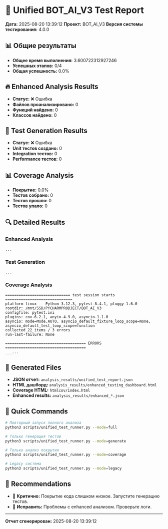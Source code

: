 # 🚀 Unified BOT_AI_V3 Test Report

**Дата:** 2025-08-20 13:39:12
**Проект:** BOT_AI_V3
**Версия системы тестирования:** 4.0.0

## 📊 Общие результаты

- **Общее время выполнения:** 3.600722312927246
- **Успешных этапов:** 0/4
- **Общая успешность:** 0.0%

## 🔥 Enhanced Analysis Results

- **Статус:** ❌ Ошибка
- **Файлов проанализировано:** 0
- **Функций найдено:** 0
- **Классов найдено:** 0

## 🧪 Test Generation Results

- **Статус:** ❌ Ошибка
- **Unit тестов создано:** 0
- **Integration тестов:** 0
- **Performance тестов:** 0

## 📊 Coverage Analysis

- **Покрытие:** 0.0%
- **Тестов собрано:** 0
- **Тестов прошло:** 0
- **Тестов упало:** 0

## 🔍 Detailed Results

### Enhanced Analysis
```
...
```

### Test Generation
```
...
```

### Coverage Analysis
```
============================= test session starts ==============================
platform linux -- Python 3.12.3, pytest-8.4.1, pluggy-1.6.0
rootdir: /mnt/SSD/PYCHARMPRODJECT/BOT_AI_V3
configfile: pytest.ini
plugins: cov-6.2.1, anyio-4.9.0, asyncio-1.1.0
asyncio: mode=Mode.AUTO, asyncio_default_fixture_loop_scope=None, asyncio_default_test_loop_scope=function
collected 22 items / 3 errors
run-last-failure: None

==================================== ERRORS ====================================
___...
```

## 📂 Generated Files

- **JSON отчет:** `analysis_results/unified_test_report.json`
- **HTML дашборд:** `analysis_results/enhanced_testing_dashboard.html`
- **Coverage HTML:** `htmlcov/index.html`
- **Enhanced results:** `analysis_results/enhanced_*.json`

## 🚀 Quick Commands

```bash
# Повторный запуск полного анализа
python3 scripts/unified_test_runner.py --mode=full

# Только генерация тестов
python3 scripts/unified_test_runner.py --mode=generate

# Только анализ покрытия
python3 scripts/unified_test_runner.py --mode=coverage

# Legacy система
python3 scripts/unified_test_runner.py --mode=legacy
```

## 🎯 Recommendations

- 🔴 **Критично:** Покрытие кода слишком низкое. Запустите генерацию тестов.
- 🔧 **Исправить:** Проблемы с enhanced анализом. Проверьте логи.

---
**Отчет сгенерирован:** 2025-08-20 13:39:12
